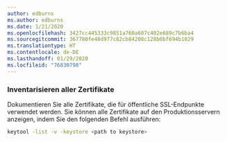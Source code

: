 ```yaml
---
author: edburns
ms.author: edburns
ms.date: 1/21/2020
ms.openlocfilehash: 3427cc445333c9851a760a607c402e689c7b6ba4
ms.sourcegitcommit: 367780fe48d977c82cb84208c128b0bf694b1029
ms.translationtype: HT
ms.contentlocale: de-DE
ms.lasthandoff: 01/29/2020
ms.locfileid: "76830798"
---
```

### <a name="inventory-all-certificates"></a>Inventarisieren aller Zertifikate

Dokumentieren Sie alle Zertifikate, die für öffentliche SSL-Endpunkte verwendet werden. Sie können alle Zertifikate auf den Produktionsservern anzeigen, indem Sie den folgenden Befehl ausführen:

```bash
keytool -list -v -keystore <path to keystore>
```
